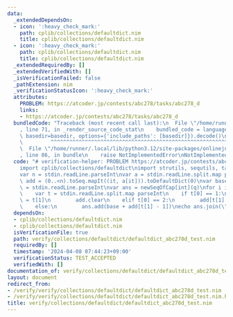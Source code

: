 ```yaml
---
data:
  _extendedDependsOn:
  - icon: ':heavy_check_mark:'
    path: cplib/collections/defaultdict.nim
    title: cplib/collections/defaultdict.nim
  - icon: ':heavy_check_mark:'
    path: cplib/collections/defaultdict.nim
    title: cplib/collections/defaultdict.nim
  _extendedRequiredBy: []
  _extendedVerifiedWith: []
  _isVerificationFailed: false
  _pathExtension: nim
  _verificationStatusIcon: ':heavy_check_mark:'
  attributes:
    PROBLEM: https://atcoder.jp/contests/abc278/tasks/abc278_d
    links:
    - https://atcoder.jp/contests/abc278/tasks/abc278_d
  bundledCode: "Traceback (most recent call last):\n  File \"/home/runner/.local/lib/python3.12/site-packages/onlinejudge_verify/documentation/build.py\"\
    , line 71, in _render_source_code_stat\n    bundled_code = language.bundle(stat.path,\
    \ basedir=basedir, options={'include_paths': [basedir]}).decode()\n          \
    \         ^^^^^^^^^^^^^^^^^^^^^^^^^^^^^^^^^^^^^^^^^^^^^^^^^^^^^^^^^^^^^^^^^^^^^^^^^^^^^^^^^\n\
    \  File \"/home/runner/.local/lib/python3.12/site-packages/onlinejudge_verify/languages/nim.py\"\
    , line 86, in bundle\n    raise NotImplementedError\nNotImplementedError\n"
  code: "# verification-helper: PROBLEM https://atcoder.jp/contests/abc278/tasks/abc278_d\n\
    import cplib/collections/defaultdict\nimport strutils, sequtils, tables, hashes\n\
    var n = stdin.readLine.parseInt\nvar a = stdin.readLine.split.map parseInt\nvar\
    \ add = (0..<n).toSeq.mapIt((it, a[it])).toDefaultDict(0)\nvar base = 0\nvar q\
    \ = stdin.readLine.parseInt\nvar ans = newSeqOfCap[int](q)\nfor i in 0..<q:\n\
    \    var t = stdin.readLine.split.map parseInt\n    if t[0] == 1:\n        base\
    \ = t[1]\n        add.clear\n    elif t[0] == 2:\n        add[t[1] - 1] += t[2]\n\
    \    else:\n        ans.add(base + add[t[1] - 1])\necho ans.join(\"\\n\")\n"
  dependsOn:
  - cplib/collections/defaultdict.nim
  - cplib/collections/defaultdict.nim
  isVerificationFile: true
  path: verify/collections/defaultdict/defaultdict_abc278d_test.nim
  requiredBy: []
  timestamp: '2024-04-08 07:44:23+09:00'
  verificationStatus: TEST_ACCEPTED
  verifiedWith: []
documentation_of: verify/collections/defaultdict/defaultdict_abc278d_test.nim
layout: document
redirect_from:
- /verify/verify/collections/defaultdict/defaultdict_abc278d_test.nim
- /verify/verify/collections/defaultdict/defaultdict_abc278d_test.nim.html
title: verify/collections/defaultdict/defaultdict_abc278d_test.nim
---
```

